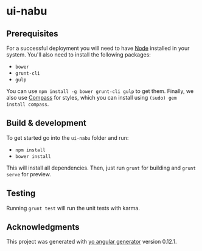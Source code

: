 # ui-nabu

## Prerequisites

For a successful deployment you will need to have [Node](https://nodejs.org/en/) installed in your system.
You'll also need to install the following packages:

- `bower`
- `grunt-cli`
- `gulp`

You can use `npm install -g bower grunt-cli gulp` to get them. Finally, we also use
[Compass](http://compass-style.org/) for styles, which you can install using
`(sudo) gem install compass`.

## Build & development

To get started go into the `ui-nabu` folder and run:
- `npm install`
- `bower install`

This will install all dependencies. Then, just run `grunt` for building and `grunt serve` for preview.

## Testing

Running `grunt test` will run the unit tests with karma.

## Acknowledgments

This project was generated with [yo angular generator](https://github.com/yeoman/generator-angular)
version 0.12.1.
